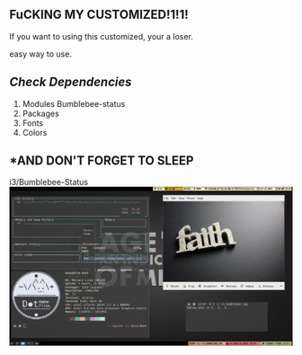 FuCKING MY CUSTOMIZED!1!1!
-
If you want to using this customized, your a loser.

easy way to use.

*Check Dependencies*
-
1. Modules Bumblebee-status
2. Packages
3. Fonts
4. Colors

*AND DON'T FORGET TO SLEEP
-
i3/Bumblebee-Status
![alt text](https://github.com/Asky-M/.config/blob/master/i3_bumblebee.jpg)













